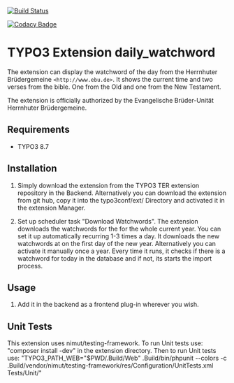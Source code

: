 [![Build Status](https://travis-ci.org/tritum/daily_watchword.svg?branch=master)](https://travis-ci.org/tritum/daily_watchword)

[![Codacy Badge](https://api.codacy.com/project/badge/Grade/daa5737f330d463db690578bcd1e9a32)](https://www.codacy.com/app/tritum/daily_watchword?utm_source=github.com&amp;utm_medium=referral&amp;utm_content=tritum/daily_watchword&amp;utm_campaign=Badge_Grade)

TYPO3 Extension daily_watchword
===============================

The extension can display the watchword of the day from the Herrnhuter Brüdergemeine `<http://www.ebu.de>`.
It shows the current time and two verses from the bible. One from the Old and one from the New Testament.

The extension is officially authorized by the Evangelische Brüder-Unität Herrnhuter Brüdergemeine.

Requirements
------------

- TYPO3 8.7

Installation
------------

1) Simply download the extension from the TYPO3 TER extension repository in the Backend.
Alternatively you can download the extension from git hub, copy it into the typo3conf/ext/ Directory and activated it in the extension Manager.

2) Set up scheduler task "Download Watchwords". The extension downloads the watchwords for the for the whole current year.
   You can set it up automatically recurring 1-3 times a day. It downloads the new watchwords at on the first day of the new year.
   Alternatively you can activate it manually once a year.
   Every time it runs, it checks if there is a watchword for today in the database and if not, its starts the import process.

Usage
-----

1) Add it in the backend as a frontend plug-in wherever you wish.

Unit Tests
----------

This extension uses nimut/testing-framework.
To run Unit tests use: "composer install -dev" in the extension directory. Then to run Unit tests use:
"TYPO3_PATH_WEB="$PWD/.Build/Web" .Build/bin/phpunit --colors -c .Build/vendor/nimut/testing-framework/res/Configuration/UnitTests.xml Tests/Unit/"